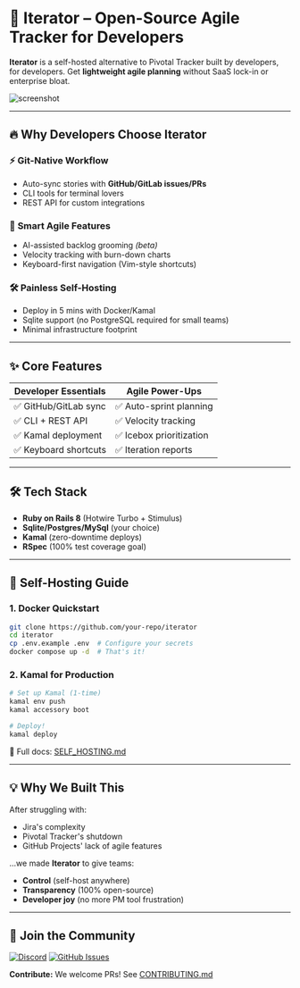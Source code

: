 # 🚀 Iterator – Open-Source Agile Tracker for Developers

**Iterator** is a self-hosted alternative to Pivotal Tracker built by developers, for developers. Get **lightweight agile planning** without SaaS lock-in or enterprise bloat.

![screenshot](docs/screenshot.png)

---

## 🔥 Why Developers Choose Iterator

### ⚡ **Git-Native Workflow**
- Auto-sync stories with **GitHub/GitLab issues/PRs**
- CLI tools for terminal lovers
- REST API for custom integrations

### 🧠 **Smart Agile Features**
- AI-assisted backlog grooming *(beta)*
- Velocity tracking with burn-down charts
- Keyboard-first navigation (Vim-style shortcuts)

### 🛠️ **Painless Self-Hosting**
- Deploy in 5 mins with Docker/Kamal
- Sqlite support (no PostgreSQL required for small teams)
- Minimal infrastructure footprint

---

## ✨ Core Features

| Developer Essentials | Agile Power-Ups |
|----------------------|-----------------|
| ✅ GitHub/GitLab sync | ✅ Auto-sprint planning |
| ✅ CLI + REST API | ✅ Velocity tracking |
| ✅ Kamal deployment | ✅ Icebox prioritization |
| ✅ Keyboard shortcuts | ✅ Iteration reports |

---

## 🛠️ Tech Stack

- **Ruby on Rails 8** (Hotwire Turbo + Stimulus)
- **Sqlite/Postgres/MySql** (your choice)
- **Kamal** (zero-downtime deploys)
- **RSpec** (100% test coverage goal)

---

## 🚀 Self-Hosting Guide

### 1. Docker Quickstart
```bash
git clone https://github.com/your-repo/iterator
cd iterator
cp .env.example .env  # Configure your secrets
docker compose up -d  # That's it!
```

### 2. Kamal for Production
```bash
# Set up Kamal (1-time)
kamal env push
kamal accessory boot

# Deploy!
kamal deploy
```

📘 Full docs: [SELF_HOSTING.md](docs/SELF_HOSTING.md)

---

## 💡 Why We Built This

After struggling with:
- Jira's complexity
- Pivotal Tracker's shutdown
- GitHub Projects' lack of agile features

...we made **Iterator** to give teams:
- **Control** (self-host anywhere)
- **Transparency** (100% open-source)
- **Developer joy** (no more PM tool frustration)

---

## 👥 Join the Community
[![Discord](https://img.shields.io/badge/chat-Discord-7289DA)](your-invite-link)
[![GitHub Issues](https://img.shields.io/github/issues/your-repo/iterator)](https://github.com/bendangelo/iterator/issues)

**Contribute:** We welcome PRs! See [CONTRIBUTING.md](CONTRIBUTING.md)
